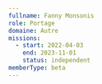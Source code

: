 ```yaml
---
fullname: Fanny Monsonis
role: Portage
domaine: Autre
missions:
  - start: 2022-04-03
    end: 2023-11-01
    status: independent
memberType: beta
---
```


